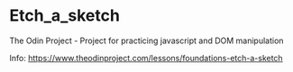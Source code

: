 # Etch_a_sketch
The Odin Project - Project for practicing javascript and DOM manipulation

Info: https://www.theodinproject.com/lessons/foundations-etch-a-sketch
